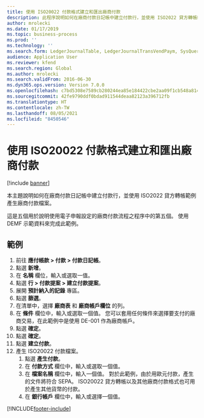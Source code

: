 ```yaml
---
title: 使用 ISO20022 付款格式建立和匯出廠商付款
description: 此程序說明如何在廠商付款日記帳中建立付款行，並使用 ISO2022 貸方轉帳範例產生廠商付款檔案。
author: mrolecki
ms.date: 01/17/2019
ms.topic: business-process
ms.prod: ''
ms.technology: ''
ms.search.form: LedgerJournalTable, LedgerJournalTransVendPaym, SysQueryForm, VendPaymProposalEdit, BankAccountTableLookUp
audience: Application User
ms.reviewer: kfend
ms.search.region: Global
ms.author: mrolecki
ms.search.validFrom: 2016-06-30
ms.dyn365.ops.version: Version 7.0.0
ms.openlocfilehash: c7bd5308e7589cb280244ea85e184422cbe2aa09f1cb548a81445defbd082e42
ms.sourcegitcommit: 42fe9790ddf0bdad911544deaa82123a396712fb
ms.translationtype: HT
ms.contentlocale: zh-TW
ms.lasthandoff: 08/05/2021
ms.locfileid: "8450546"
---
```

# <a name="create-and-export-vendor-payments-using-iso20022-payment-format"></a>使用 ISO20022 付款格式建立和匯出廠商付款

[!include [banner](../../includes/banner.md)]

本主題說明如何在廠商付款日記帳中建立付款行，並使用 ISO2022 貸方轉帳範例產生廠商付款檔案。

這是五個用於說明使用電子申報設定的廠商付款流程之程序中的第五個。 使用 DEMF 示範資料來完成此範例。

## <a name="example"></a>範例

1.    前往 **應付帳款 > 付款 > 付款日記帳**。
2.    點選 **新增**。
3.    在 **名稱** 欄位，輸入或選取一值。
4.    點選 **行 > 付款提案 > 建立付款提案**。
5.    展開 **預計納入的記錄** 專區。
6.    點選 **篩選**。
7.    在清單中，選擇 **廠商表** 和 **廠商帳戶欄位** 的列。
8.    在 **條件** 欄位中，輸入或選取一個值。 您可以套用任何條件來選擇要支付的廠商交易，在此範例中是使用 DE-001 作為廠商帳戶。
12.    點選 **確定**。
13.    點選 **確定**。
14.    點選 **建立付款**。
15. 產生 ISO20022 付款檔案。
    1.    點選 **產生付款**。
    2.    在 **付款方式** 欄位中，輸入或選取一個值。
    3.    在 **檔案名稱** 欄位中，輸入一個值。 對於此範例，由於用歐元付款，產生的文件將符合 SEPA。 ISO20022 貸方轉帳以及其他廠商付款格式也可用於產生其他貨幣的付款。
    4.    在 **銀行帳戶** 欄位中，輸入或選擇一個值。



[!INCLUDE[footer-include](../../../includes/footer-banner.md)]